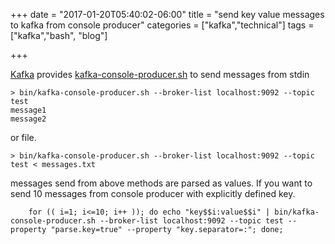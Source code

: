 +++
date = "2017-01-20T05:40:02-06:00"
title = "send key value messages to kafka from console producer"
categories = ["kafka","technical"]
tags = ["kafka","bash", "blog"]

+++

[Kafka](https://kafka.apache.org) provides [kafka-console-producer.sh](https://kafka.apache.org/quickstart#quickstart_send) to send messages from stdin 

```
> bin/kafka-console-producer.sh --broker-list localhost:9092 --topic test
message1
message2
```

or file.  

```
> bin/kafka-console-producer.sh --broker-list localhost:9092 --topic test < messages.txt
```

messages send from above methods are parsed as values. If you want to send 10 messages from console producer with explicitly defined key.

```
	for (( i=1; i<=10; i++ )); do echo "key$$i:value$$i" | bin/kafka-console-producer.sh --broker-list localhost:9092 --topic test --property "parse.key=true" --property "key.separator=:"; done;
```
